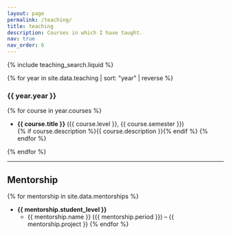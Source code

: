 ```yaml
---
layout: page
permalink: /teaching/
title: teaching
description: Courses in which I have taught.
nav: true
nav_order: 6
---
```


<!-- _pages/teaching.md -->

<!-- Teaching Data Feature -->

{% include teaching_search.liquid %}

<div class="teaching">

{% for year in site.data.teaching | sort: "year" | reverse %}
### {{ year.year }}

{% for course in year.courses %}
- **{{ course.title }}** ({{ course.level }}, {{ course.semester }})  
  {% if course.description %}{{ course.description }}{% endif %}
{% endfor %}

{% endfor %}

---

## Mentorship

{% for mentorship in site.data.mentorships %}
- **{{ mentorship.student_level }}**  
  - {{ mentorship.name }} ({{ mentorship.period }}) – {{ mentorship.project }}
{% endfor %}

</div>
